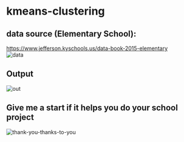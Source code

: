 # kmeans-clustering  

## data source (Elementary School):  
   https://www.jefferson.kyschools.us/data-book-2015-elementary  
![data](https://user-images.githubusercontent.com/86332370/169282016-09886075-2a72-45b5-929e-1613f23d855a.PNG)  
## Output  
![out](https://user-images.githubusercontent.com/86332370/169282269-c2025168-d000-46b5-8c27-dc4528ee6e94.PNG)

## Give me a start if it helps you do your school project
![thank-you-thanks-to-you](https://user-images.githubusercontent.com/86332370/169284332-0edd2f4d-6003-4a64-83a6-224eceb97d18.gif)
